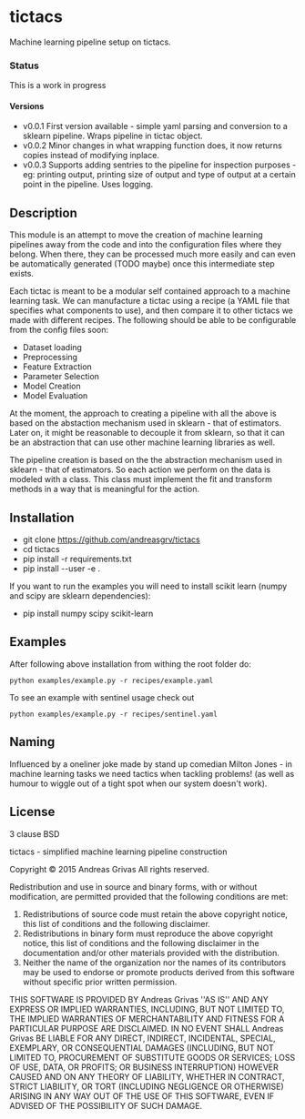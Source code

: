 # tictacs
Machine learning pipeline setup on tictacs.

### Status
This is a work in progress

#### Versions

* v0.0.1  First version available - simple yaml parsing and conversion to a sklearn pipeline. Wraps pipeline in tictac object.
* v0.0.2  Minor changes in what wrapping function does, it now returns copies instead of modifying inplace.
* v0.0.3  Supports adding sentries to the pipeline for inspection purposes - eg: printing output, printing size of output and type of output at a certain point in the pipeline. Uses logging.

## Description
This module is an attempt to move the creation of machine learning pipelines away from the code and into the configuration files where they belong. When there, they can be processed much more easily and can even be automatically generated (TODO maybe) once this intermediate step exists.

Each tictac is meant to be a modular self contained approach to a machine learning task. We can manufacture a tictac using a recipe (a YAML file that specifies what components to use), and then compare it to other tictacs we made with different recipes. The following should be able to be configurable from the config files soon:
- Dataset loading
- Preprocessing
- Feature Extraction
- Parameter Selection
- Model Creation
- Model Evaluation

At the moment, the approach to creating a pipeline with all the above is based on the abstaction mechanism used in sklearn - that of estimators. Later on, it might be reasonable to decouple it from sklearn, so that it can be an abstraction that can use other machine learning libraries as well.

The pipeline creation is based on the the abstraction mechanism used in sklearn - that of estimators. So each action we perform on the data is modeled with a class. This class must implement the fit and transform methods in a way that is meaningful for the action.

## Installation

- git clone https://github.com/andreasgrv/tictacs
- cd tictacs
- pip install -r requirements.txt
- pip install --user -e .

If you want to run the examples you will need to install scikit learn (numpy and scipy are sklearn dependencies):

- pip install numpy scipy scikit-learn

## Examples

After following above installation from withing the root folder do:

>
	python examples/example.py -r recipes/example.yaml


To see an example with sentinel usage check out

> 
	python examples/example.py -r recipes/sentinel.yaml

## Naming
Influenced by a oneliner joke made by stand up comedian Milton Jones - in machine learning tasks we need tactics when tackling problems! (as well as humour to wiggle out of a tight spot when our system doesn't work).

## License
3 clause BSD 

tictacs - simplified machine learning pipeline construction

Copyright © 2015 Andreas Grivas
All rights reserved.

Redistribution and use in source and binary forms, with or without
modification, are permitted provided that the following conditions are met:
1. Redistributions of source code must retain the above copyright
notice, this list of conditions and the following disclaimer.
2. Redistributions in binary form must reproduce the above copyright
notice, this list of conditions and the following disclaimer in the
documentation and/or other materials provided with the distribution.
3. Neither the name of the organization nor the
names of its contributors may be used to endorse or promote products
derived from this software without specific prior written permission.

THIS SOFTWARE IS PROVIDED BY Andreas Grivas ''AS IS'' AND ANY
EXPRESS OR IMPLIED WARRANTIES, INCLUDING, BUT NOT LIMITED TO, THE IMPLIED
WARRANTIES OF MERCHANTABILITY AND FITNESS FOR A PARTICULAR PURPOSE ARE
DISCLAIMED. IN NO EVENT SHALL Andreas Grivas BE LIABLE FOR ANY
DIRECT, INDIRECT, INCIDENTAL, SPECIAL, EXEMPLARY, OR CONSEQUENTIAL DAMAGES
(INCLUDING, BUT NOT LIMITED TO, PROCUREMENT OF SUBSTITUTE GOODS OR SERVICES;
LOSS OF USE, DATA, OR PROFITS; OR BUSINESS INTERRUPTION) HOWEVER CAUSED AND
ON ANY THEORY OF LIABILITY, WHETHER IN CONTRACT, STRICT LIABILITY, OR TORT
(INCLUDING NEGLIGENCE OR OTHERWISE) ARISING IN ANY WAY OUT OF THE USE OF THIS
SOFTWARE, EVEN IF ADVISED OF THE POSSIBILITY OF SUCH DAMAGE.
